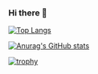 ### Hi there 👋

[![Top Langs](https://github-readme-stats.vercel.app/api/top-langs/?username=hrkn63-hnm&layout=compact
)](https://github.com/anuraghazra/github-readme-stats)

[![Anurag's GitHub stats](https://github-readme-stats.vercel.app/api?username=hrkn63-hnm)](https://github.com/anuraghazra/github-readme-stats)

[![trophy](https://github-profile-trophy.vercel.app/?username=hrkn63-hnm)](https://github.com/ryo-ma/github-profile-trophy)

